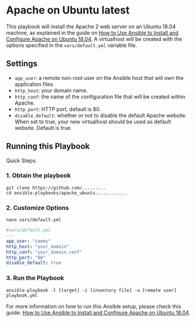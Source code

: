 # Apache on Ubuntu latest

This playbook will install the Apache 2 web server on an Ubuntu 18.04 machine, as explained in the guide on [How to Use Ansible to Install and Configure Apache on Ubuntu 18.04](https://www.digitalocean.com/community/tutorials/how-to-use-ansible-to-install-and-set-up-apache-on-ubuntu-18-04). A virtualhost will be created with the options specified in the `vars/default.yml` variable file.

## Settings

- `app_user`: a remote non-root user on the Ansible host that will own the application files.
- `http_host`: your domain name.
- `http_conf`: the name of the configuration file that will be created within Apache.
- `http_port`: HTTP port, default is 80.
- `disable_default`: whether or not to disable the default Apache website. When set to true, your new virtualhost should be used as default website. Default is true.


## Running this Playbook

Quick Steps:

### 1. Obtain the playbook
```shell
git clone https://github.com/.........
cd ansible-playbooks/apache_ubuntu............
```

### 2. Customize Options

```shell
nano vars/default.yml
```

```yml
#vars/default.yml
---
app_user: "sammy"
http_host: "your_domain"
http_conf: "your_domain.conf"
http_port: "80"
disable_default: true
```

### 3. Run the Playbook

```command
ansible-playbook -l [target] -i [inventory file] -u [remote user] playbook.yml
```

For more information on how to run this Ansible setup, please check this guide: [How to Use Ansible to Install and Configure Apache on Ubuntu 18.04](https://www.digitalocean.com/community/tutorials/how-to-use-ansible-to-install-and-set-up-apache-on-ubuntu-18-04).
